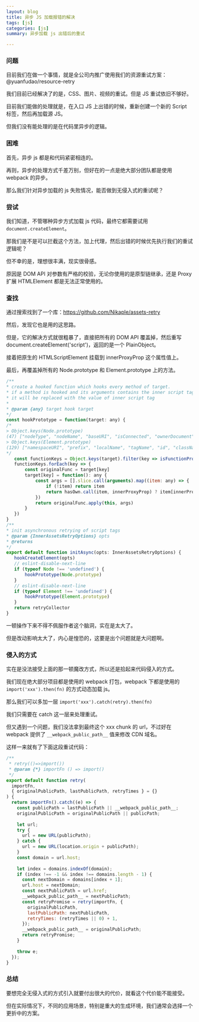 ```yaml
---
layout: blog
title: 异步 JS 加载报错的解决
tags: [js]
categories: [js]
summary: 异步加载 js 出错后的重试

---
```

### 问题

目前我们在做一个事情，就是全公司内推广使用我们的资源重试方案：@yuanfudao/resource-retry

我们目前已经解决了的是，CSS、图片、视频的重试。但是 JS 重试依旧不够好。

目前我们能做的处理就是，在入口 JS 上出错的时候，重新创建一个新的 Script 标签，然后再加载源 JS。

但我们没有能处理的是在代码里异步的逻辑。

### 困难

首先，异步 js 都是和代码紧密相连的。

再则，异步的处理方式千差万别，但好在的一点是绝大部分团队都是使用 webpack 的异步。

那么我们针对异步加载的 js 失败情况，能否做到无侵入式的重试呢？

### 尝试

我们知道，不管哪种异步方式加载 js 代码，最终它都需要试用 `document.createElement`。

那我们是不是可以拦截这个方法，加上代理，然后出错的时候优先执行我们的重试逻辑呢？

但不幸的是，理想很丰满，现实很骨感。

原因是 DOM API 对参数有严格的校验，无论你使用的是原型链继承，还是 Proxy
 扩展 HTMLElement 都是无法正常使用的。

 ### 查找

 通过搜索找到了一个库：https://github.com/Nikaple/assets-retry

 然后，发现它也是用的这思路。

 但是，它的解决方式就很粗暴了，直接把所有的 DOM API 覆盖掉，然后重写 document.createElement('script')，返回的是一个 PlainObject。

 接着把原生的 HTMLScriptElement 挂载到 innerProxyProp 这个属性值上。

 最后，再覆盖掉所有的 Node.prototype 和 Element.prototype 上的方法。

 ```js
/**
 * create a hooked function which hooks every method of target.
 * if a method is hooked and its arguments contains the inner script tag
 * it will be replaced with the value of inner script tag
 *
 * @param {any} target hook target
 */
const hookPrototype = function(target: any) {
/*
> Object.keys(Node.prototype)
(47) ["nodeType", "nodeName", "baseURI", "isConnected", "ownerDocument", "parentNode", "parentElement", "childNodes", "firstChild", "lastChild", "previousSibling", "nextSibling", "nodeValue", "textContent", "ELEMENT_NODE", "ATTRIBUTE_NODE", "TEXT_NODE", "CDATA_SECTION_NODE", "ENTITY_REFERENCE_NODE", "ENTITY_NODE", "PROCESSING_INSTRUCTION_NODE", "COMMENT_NODE", "DOCUMENT_NODE", "DOCUMENT_TYPE_NODE", "DOCUMENT_FRAGMENT_NODE", "NOTATION_NODE", "DOCUMENT_POSITION_DISCONNECTED", "DOCUMENT_POSITION_PRECEDING", "DOCUMENT_POSITION_FOLLOWING", "DOCUMENT_POSITION_CONTAINS", "DOCUMENT_POSITION_CONTAINED_BY", "DOCUMENT_POSITION_IMPLEMENTATION_SPECIFIC", "appendChild", "cloneNode", "compareDocumentPosition", "contains", "getRootNode", "hasChildNodes", "insertBefore", "isDefaultNamespace", "isEqualNode", "isSameNode", "lookupNamespaceURI", "lookupPrefix", "normalize", "removeChild", "replaceChild"]
> Object.keys(Element.prototype)
(129) ["namespaceURI", "prefix", "localName", "tagName", "id", "className", "classList", "slot", "attributes", "shadowRoot", "part", "assignedSlot", "innerHTML", "outerHTML", "scrollTop", "scrollLeft", "scrollWidth", "scrollHeight", "clientTop", "clientLeft", "clientWidth", "clientHeight", "attributeStyleMap", "onbeforecopy", "onbeforecut", "onbeforepaste", "onsearch", "elementTiming", "onfullscreenchange", "onfullscreenerror", "onwebkitfullscreenchange", "onwebkitfullscreenerror", "children", "firstElementChild", "lastElementChild", "childElementCount", "previousElementSibling", "nextElementSibling", "after", "animate", "append", "attachShadow", "before", "closest", "computedStyleMap", "getAttribute", "getAttributeNS", "getAttributeNames", "getAttributeNode", "getAttributeNodeNS", "getBoundingClientRect", "getClientRects", "getElementsByClassName", "getElementsByTagName", "getElementsByTagNameNS", "hasAttribute", "hasAttributeNS", "hasAttributes", "hasPointerCapture", "insertAdjacentElement", "insertAdjacentHTML", "insertAdjacentText", "matches", "prepend", "querySelector", "querySelectorAll", "releasePointerCapture", "remove", "removeAttribute", "removeAttributeNS", "removeAttributeNode", "replaceChildren", "replaceWith", "requestFullscreen", "requestPointerLock", "scroll", "scrollBy", "scrollIntoView", "scrollIntoViewIfNeeded", "scrollTo", "setAttribute", "setAttributeNS", "setAttributeNode", "setAttributeNodeNS", "setPointerCapture", "toggleAttribute", "webkitMatchesSelector", "webkitRequestFullScreen", "webkitRequestFullscreen", "ariaAtomic", "ariaAutoComplete", "ariaBusy", "ariaChecked", "ariaColCount", "ariaColIndex", "ariaColSpan", "ariaCurrent", "ariaDescription", "ariaDisabled", "ariaExpanded", …]
*/
    const functionKeys = Object.keys(target).filter(key => isFunctionProperty(target, key))
    functionKeys.forEach(key => {
        const originalFunc = target[key]
        target[key] = function(): any {
            const args = [].slice.call(arguments).map((item: any) => {
                if (!item) return item
                return hasOwn.call(item, innerProxyProp) ? item[innerProxyProp] : item
            })
            return originalFunc.apply(this, args)
        }
    })
}
/**
 * init asynchronous retrying of script tags
 * @param {InnerAssetsRetryOptions} opts
 * @returns
 */
export default function initAsync(opts: InnerAssetsRetryOptions) {
    hookCreateElement(opts)
    // eslint-disable-next-line
    if (typeof Node !== 'undefined') {
        hookPrototype(Node.prototype)
    }
    // eslint-disable-next-line
    if (typeof Element !== 'undefined') {
        hookPrototype(Element.prototype)
    }
    return retryCollector
}
 ```

一顿操作下来不得不佩服作者这个脑洞，实在是太大了。

但是改动影响太大了，内心是惶恐的，这要是出个问题就是大问题啊。

### 侵入的方式

实在是没法接受上面的那一顿魔改方式，所以还是拾起来代码侵入的方式。

我们现在绝大部分项目都是使用的 webpack 打包，webpack 下都是使用的 `import('xxx').then(fn)` 的方式动态加载 js。

那么我们可以多加一层 `import('xxx').catch(retry).then(fn)`

我们只需要在 catch 这一层来处理重试。

但又遇到一个问题，我们没法拿到最终这个 xxx chunk 的 url，不过好在 webpack 提供了 `__webpack_public_path__` 值来修改 CDN 域名。

这样一来就有了下面这段重试代码：

```js
/**
 * retry(()=>import())
 * @param {*} importFn () => import()
 */
export default function retry(
  importFn,
  { originalPublicPath, lastPublicPath, retryTimes } = {}
) {
  return importFn().catch((e) => {
    const publicPath = lastPublicPath || __webpack_public_path__;
    originalPublicPath = originalPublicPath || publicPath;
 
    let url;
    try {
      url = new URL(publicPath);
    } catch {
      url = new URL(location.origin + publicPath);
    }
    const domain = url.host;
 
    let index = domains.indexOf(domain);
    if (index !== -1 && index !== domains.length - 1) {
      const nextDomain = domains[index + 1];
      url.host = nextDomain;
      const nextPublicPath = url.href;
      __webpack_public_path__ = nextPublicPath;
      const retryPromise = retry(importFn, {
        originalPublicPath,
        lastPublicPath: nextPublicPath,
        retryTimes: (retryTimes || 0) + 1,
      });
      __webpack_public_path__ = originalPublicPath;
      return retryPromise;
    }
 
    throw e;
  });
}
```
### 总结

要想完全无侵入式的方式引入就要付出很大的代价，就看这个代价能不能接受。

但在实际情况下，不同的应用场景，特别是重大的生成环境，我们通常会选择一个更折中的方案。
